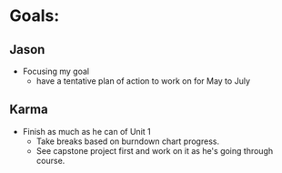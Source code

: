 # Goals:

## Jason

* Focusing my goal
  * have a tentative plan of action to work on for May to July

## Karma

* Finish as much as he can of Unit 1
  * Take breaks based on burndown chart progress.
  * See capstone project first and work on it as he's going through course.
